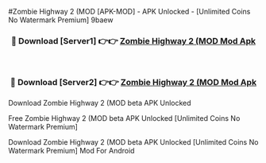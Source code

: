 #Zombie Highway 2 (MOD [APK-MOD] - APK Unlocked - [Unlimited Coins No Watermark Premium] 9baew



<div align="center">

<h3>🔴 Download [Server1] 👉👉 <a href="https://momento.my/?title=Zombie_Highway_2_(MOD">Zombie Highway 2 (MOD Mod Apk</a></h3><br>

<h3>🔴 Download [Server2] 👉👉 <a href="https://momento.my/?title=Zombie_Highway_2_(MOD">Zombie Highway 2 (MOD Mod Apk</a></h3>
</div>



Download Zombie Highway 2 (MOD beta APK Unlocked

Free Zombie Highway 2 (MOD beta APK Unlocked [Unlimited Coins No Watermark Premium]

Download Zombie Highway 2 (MOD beta APK Unlocked [Unlimited Coins No Watermark Premium] Mod For Android
